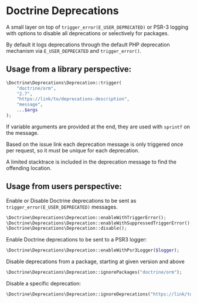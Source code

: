 # Doctrine Deprecations

A small layer on top of `trigger_error(E_USER_DEPRECATED)` or PSR-3 logging
with options to disable all deprecations or selectively for packages.

By default it logs deprecations through the default PHP deprecation mechanism
via `E_USER_DEPRECATED` and `trigger_error()`.

## Usage from a library perspective:

```php
\Doctrine\Deprecations\Deprecation::trigger(
    "doctrine/orm",
    "2.7",
    "https://link/to/deprecations-description",
    "message",
    ...$args
);
```

If variable arguments are provided at the end, they are used with `sprintf` on
the message.

Based on the issue link each deprecation message is only triggered once per
request, so it must be unique for each deprecation.

A limited stacktrace is included in the deprecation message to find the
offending location.

## Usage from users perspective:

Enable or Disable Doctrine deprecations to be sent as `trigger_error(E_USER_DEPRECATED)`
messages.

```php
\Doctrine\Deprecations\Deprecation::enableWithTriggerError();
\Doctrine\Deprecations\Deprecation::enableWithSuppressedTriggerError();
\Doctrine\Deprecations\Deprecation::disable();
```

Enable Doctrine deprecations to be sent to a PSR3 logger:

```php
\Doctrine\Deprecations\Deprecation::enableWithPsr3Logger($logger);
```

Disable deprecations from a package, starting at given version and above

```php
\Doctrine\Deprecations\Deprecation::ignorePackages("doctrine/orm");
```

Disable a specific deprecation:

```php
\Doctrine\Deprecations\Deprecation::ignoreDeprecations("https://link/to/deprecations-description");
```
